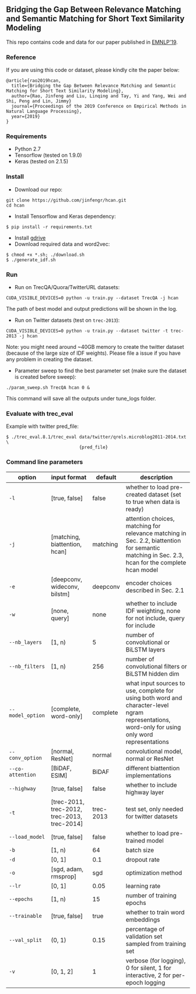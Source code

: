 ## Bridging the Gap Between Relevance Matching and Semantic Matching for Short Text Similarity Modeling
This repo contains code and data for our paper published in [EMNLP'19](https://jinfengr.github.io/publications/Rao_etal_EMNLP2019.pdf).

### Reference
If you are using this code or dataset, please kindly cite the paper below:
```
@article{rao2019hcan,
  title={Bridging the Gap Between Relevance Matching and Semantic Matching for Short Text Similarity Modeling},
  author={Rao, Jinfeng and Liu, Linqing and Tay, Yi and Yang, Wei and Shi, Peng and Lin, Jimmy}
  journal={Proceedings of the 2019 Conference on Empirical Methods in Natural Language Processing},
  year={2019}
}
```


### Requirements
- Python 2.7
- Tensorflow (tested on 1.9.0)
- Keras (tested on 2.1.5)

### Install
- Download our repo:
```
git clone https://github.com/jinfengr/hcan.git
cd hcan
```
- Install Tensorflow and Keras dependency:
```
$ pip install -r requirements.txt
```
- Install [gdrive](https://github.com/prasmussen/gdrive)
- Download required data and word2vec:
```
$ chmod +x *.sh; ./download.sh
$ ./generate_idf.sh
```

### Run
- Run on TrecQA/Quora/TwitterURL datasets:
```
CUDA_VISIBLE_DEVICES=0 python -u train.py --dataset TrecQA -j hcan
```
The path of best model and output predictions will be shown in the log. 

- Run on Twitter datasets (test on `trec-2013`):
```
CUDA_VISIBLE_DEVICES=0 python -u train.py --dataset twitter -t trec-2013 -j hcan
```
Note: you might need around ~40GB memory to create the twitter dataset (because of the large size of IDF weights). Please file a issue if you have any problem in creating the dataset.

- Parameter sweep to find the best parameter set (make sure the dataset is created before sweep):
```
./param_sweep.sh TrecQA hcan 0 &
```
This command will save all the outputs under tune_logs folder. 

### Evaluate with trec_eval
Example with twitter pred_file:
```
$ ./trec_eval.8.1/trec_eval data/twitter/qrels.microblog2011-2014.txt \
                            {pred_file}
```

### Command line parameters
| option                   | input format |   default   | description |
|--------------------------|--------------|-------------|-------------|
| `-l`   | [true, false]       | false     | whether to load pre-created dataset (set to true when data is ready) |
| `-j` | [matching, biattention, hcan]       | matching     | attention choices, matching for relevance matching in Sec. 2.2, biattention for semantic matching in Sec. 2.3, hcan for the complete hcan model |
| `-e` | [deepconv, wideconv, bilstm]       | deepconv     | encoder choices described in Sec. 2.1 |
| `-w` | [none, query]       | none     | whether to include IDF weighting, none for not include, query for include |
| `--nb_layers`    | [1, n)    | 5 | number of convolutional or BiLSTM layers |
| `--nb_filters`    | [1, n)    | 256 | number of convolutional filters or BiLSTM hidden dim |
| `--model_option`| [complete, word-only]       | complete | what input sources to use, complete for using both word and character-level ngram representations, word-only for using only word representations  |
| `--conv_option` | [normal, ResNet]       | normal     | convolutional model, normal or ResNet |
| `--co-attention`    | [BiDAF, ESIM]   | BiDAF | different biattention implementations |
| `--highway` | [true, false] | false | whether to include highway layer |
| `-t`   | [trec-2011, trec-2012, trec-2013, trec-2014] | trec-2013 | test set, only needed for twitter datasets|
| `--load_model`     | [true, false]       | false     | whether to load pre-trained model |
| `-b`   | [1, n)    | 64 | batch size | 
| `-d`    | [0, 1]    | 0.1 | dropout rate | 
| `-o`    | [sgd, adam, rmsprop] | sgd | optimization method | 
| `--lr`  | [0, 1]    | 0.05 | learning rate |
| `--epochs`| [1, n)  | 15   | number of training epochs | 
| `--trainable` | [true, false] | true | whether to train word embeddings | 
| `--val_split` | (0, 1) | 0.15 | percentage of validation set sampled from training set | 
| `-v`| [0, 1, 2] | 1 | verbose (for logging), 0 for silent, 1 for interactive, 2 for per-epoch logging |
